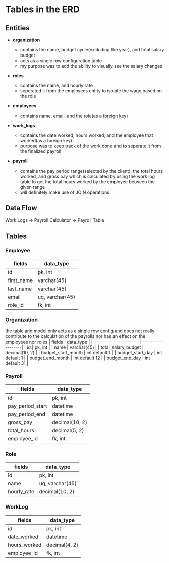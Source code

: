 # Tables in the ERD

## Entities
- **organization**
    - contains the name, budget cycle(excluding the year), and total salary budget
    - acts as a single row configuration table
    - my purpose was to add the ability to visually see the salary changes

- **roles**
    - contains the name, and hourly rate
    - seperated it from the employees entity to isolate the wage based on the role

- **employees**
    - contains name, email, and the role(as a foreign key)

- **work_logs**
    - contains the date worked, hours worked, and the employee that worked(as a foreign key)
    - purpose was to keep track of the work done and to seperate it from the finalized payroll

- **payroll**
    - contains the pay period range(selected by the client), the total hours worked, and gross
      pay which is calculated by using the work log table to get the total hours worked by the
      employee between the given range
    - will definitely make use of JOIN operations

## Data Flow
Work Logs -> Payroll Calculator -> Payroll Table

## Tables

### Employee
| fields        | data_type         |
|---------------|-------------------|
| id            | pk, int           |
| first_name    | varchar(45)       |
| last_name     | varchar(45)       |
| email         | uq, varchar(45)   |
| role_id       | fk, int           |

### Organization
the table and model only acts as a single row config and does not really contribute to the
calculation of the payrolls nor has an effect on the employees nor roles
| fields                | data_type         |
|-----------------------|-------------------|
| id                    | pk, int           |
| name                  | varchar(45)       |
| total_salary_budget   | decimal(10, 2)    |
| budget_start_month    | int default 1     |
| budget_start_day      | int default 1     |
| budget_end_month      | int default 12    |
| budget_end_day        | int default 31    |

### Payroll
| fields            | data_type         |
|-------------------|-------------------|
| id                | pk, int           |
| pay_period_start  | datetime          |
| pay_period_end    | datetime          |
| gross_pay         | decimal(10, 2)    |
| total_hours       | decimal(5, 2)     |
| employee_id       | fk, int           |

### Role
| fields        | data_type         |
|---------------|-------------------|
| id            | pk, int           |
| name          | uq, varchar(45)   |
| hourly_rate   | decimal(10, 2)    |

### WorkLog
| fields        | data_type     |
|---------------|---------------|
| id            | pk, int       |
| date_worked   | datetime      |
| hours_worked  | decimal(4, 2) |
| employee_id   | fk, int       |